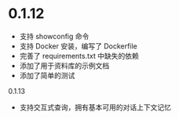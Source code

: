 # 0.1.12

- 支持 showconfig 命令
- 支持 Docker 安装，编写了 Dockerfile
- 完善了 requirements.txt 中缺失的依赖
- 添加了用于资料库的示例文档
- 添加了简单的测试

0.1.13
- 支持交互式查询，拥有基本可用的对话上下文记忆
